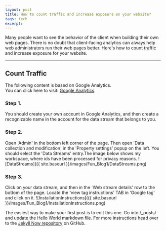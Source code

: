 ```yaml
---
layout: post
title: How to count traffic and increase exposure on your website?
tags: tech
excerpt:
---
```


Many people want to see the behavior of the client when building their own web pages. There is no doubt that client-facing analytics can always help web administrators run their web pages better. Here's how to count traffic and increase exposure for your website.


---

## Count Traffic
The following content is based on Google Analytics.<br/>
You can click here to visit: [Google Analytics](https://analytics.google.com/analytics/web)

### Step 1.
You should create your own account in Google Analytics, and then create a recognizable name in the account for the data stream that belongs to you.

### Step 2.
Open 'Admin' in the bottom left corner of the page. Then open 'Data collection and modification' in the 'Property settings' popup on the left. You should select the 'Data Streams' entry.The image below shows my workspace, where ids have been processed for privacy reasons.
![DataStreams]({{ site.baseurl }}/images/Fun_Blog1/DataStreams.png)

### Step 3.
Click on your data stream, and then in the 'Web stream details' row to the bottom of the page. Locate the 'view tag instructions' TAB in 'Google tag' and click on it.
![InstallationInstructions]({{ site.baseurl }}/images/Fun_Blog1/InstallationInstructions.png)


The easiest way to make your first post is to edit this one. Go into /_posts/ and update the Hello World markdown file. For more instructions head over to the [Jekyll Now repository](https://github.com/barryclark/jekyll-now) on GitHub.
